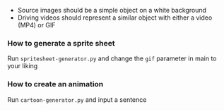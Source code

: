 * Source images should be a simple object on a white background
* Driving videos should represent a similar object with either a video (MP4) or GIF

### How to generate a sprite sheet
Run `spritesheet-generator.py` and change the `gif` parameter in main to your liking

### How to create an animation
Run `cartoon-generator.py` and input a sentence
